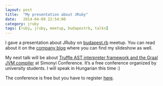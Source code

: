 ```yaml
---
layout: post
title:  "My presentation about JRuby"
date:   2014-04-09 22:54:00
category: jruby
tags: [ruby, jruby, meetup, budapestrb, talks]
---
```


I gave a presentation about JRuby on [budapest.rb](http://www.meetup.com/budapest-rb/events/171032352/) meetup. You can read about it
on the [company blog](http://digitalnatives.blog.hu/2014/04/08/presentation-about-jruby)
where you can find my slideshow as well.

My next talk will be about
[Truffle AST interpreter framework and the Graal JVM compiler](http://openjdk.java.net/projects/graal/) at Simonyi Conference. It’s a free conference organized by university
students. I will speak in Hungarian this time :)

The conference is free but you have to register [here](http://konferencia.simonyi.bme.hu).
